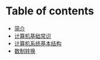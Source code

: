 # Table of contents

* [简介](README.md)
* [计算机基础常识](mddir/1.md)
* [计算机系统基本结构](mddir/2.md)
* [数制转换](mddir/5.md)
